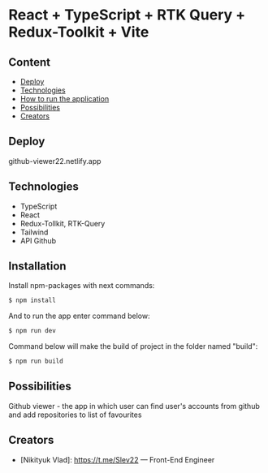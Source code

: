 # React + TypeScript + RTK Query + Redux-Toolkit + Vite


## Content
- [Deploy](#deploy)
- [Technologies](#technologies)
- [How to run the application](#installation)
- [Possibilities](#possibilities)
- [Creators](#creators)

## Deploy
github-viewer22.netlify.app

## Technologies
- TypeScript
- React
- Redux-Tollkit, RTK-Query
- Tailwind
- API Github

  
## Installation

Install npm-packages with next commands:
```sh
$ npm install
```

And to run the app enter command below:
```sh
$ npm run dev
```
Command below will make the build of project in the folder named "build":
```sh
$ npm run build
```

## Possibilities

Github viewer - the app in which user can find user's accounts from github and add repositories to list of favourites

## Creators

- [Nikityuk Vlad]: https://t.me/Slev22 — Front-End Engineer
